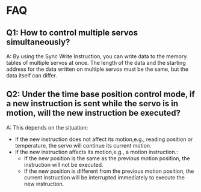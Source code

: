 # FAQ

## Q1: How to control multiple servos simultaneously?
A: By using the Sync Write Instruction, you can write data to the memory tables of multiple servos at once. The length of the data and the starting address for the data written on multiple servos must be the same, but the data itself can differ.

## Q2: Under the time base position control mode, if a new instruction is sent while the servo is in motion, will the new instruction be executed?
A: This depends on the situation:
- If the new instruction does not affect its motion,e.g., reading position or temperature, the servo will continue its current motion.
- If the new instruction affects its motion,e.g., a motion instruction.:
    - If the new position is the same as the previous motion position, the instruction will not be executed.
    - If the new position is different from the previous motion position, the current instruction will be interrupted immediately to execute the new instruction.
